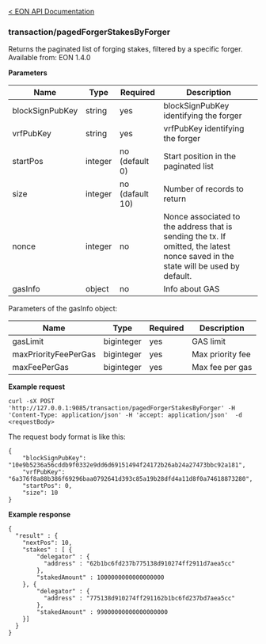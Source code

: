 [&lt; EON API Documentation](/doc/api/index.md) 
### transaction/pagedForgerStakesByForger

Returns the paginated list of forging stakes, filtered by a specific forger.<br>
Available from: EON 1.4.0

**Parameters**

| Name     | Type    | Required  | Description    |
| -------- | ------- | -------   | -------        | 
| blockSignPubKey   | string | yes | blockSignPubKey identifying the forger  |
| vrfPubKey   | string | yes | vrfPubKey identifying the forger  |
| startPos | integer | no (default 0) | Start position in the paginated list  |
| size     | integer | no (dafault 10)| Number of records to return |
| nonce    | integer | no        | Nonce associated to the address that is sending the tx. If omitted, the latest nonce saved in the state will be used by default.  |
| gasInfo  | object  | no        | Info about GAS |

Parameters of the gasInfo object:

| Name     | Type    | Required    | Description    |
| -------- | ------- | -------     | -------        | 
| gasLimit  | biginteger  | yes         | GAS limit |
| maxPriorityFeePerGas  | biginteger  | yes         | Max priority fee|
| maxFeePerGas  | biginteger  | yes         | Max fee per gas |

**Example request**

    curl -sX POST 'http://127.0.0.1:9085/transaction/pagedForgerStakesByForger' -H 'Content-Type: application/json' -H 'accept: application/json'  -d <requestBody>

The request body format is like this:

    {
        "blockSignPubKey": "10e9b5236a56cddb9f0332e9dd6d69151494f24172b26ab24a27473bbc92a181",
        "vrfPubKey": "6a376f8a88b386f69296baa0792641d393c85a19b28dfd4a11d8f0a74618873280",
        "startPos": 0,
        "size": 10
    }


**Example response**

    {
      "result" : {
        "nextPos": 10,
        "stakes" : [ {
            "delegator" : {
              "address" : "62b1bc6fd237b775138d910274ff2911d7aea5cc"
            },
            "stakedAmount" : 1000000000000000000
        }, {
            "delegator" : {
              "address" : "775138d910274ff291162b1bc6fd237bd7aea5cc"
            },
            "stakedAmount" : 99000000000000000000
        }]
      }
    }